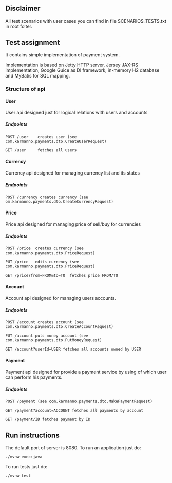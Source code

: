 ## Disclaimer
All test scenarios with user cases you can find in file SCENARIOS_TESTS.txt in root folter.
## Test assignment
It contains simple implementation of payment system.

Implementation is based on Jetty HTTP server, Jersey JAX-RS implementation, Google Guice as DI framework, 
in-memory H2 database and MyBatis for SQL mapping.
### Structure of api
#### User
User api designed just for logical relations with users and accounts
##### Endpoints
```
POST /user    creates user (see com.karmanno.payments.dto.CreateUserRequest)

GET /user     fetches all users
```
#### Currency
Currency api designed for managing currency list and its states
##### Endpoints
```
POST /currency creates currency (see om.karmanno.payments.dto.CreateCurrencyRequest)
```
#### Price
Price api designed for managing price of sell/buy for currencies
##### Endpoints
```
POST /price  creates currency (see com.karmanno.payments.dto.PriceRequest)

PUT /price   edits currency (see com.karmanno.payments.dto.PriceRequest)

GET /price?from=FROM&to=TO  fetches price FROM/TO
```
#### Account
Account api designed for managing users accounts.
##### Endpoints
```
POST /account creates account (see com.karmanno.payments.dto.CreateAccountRequest)

PUT /account puts money account (see com.karmanno.payments.dto.PutMoneyRequest)

GET /account?userId=USER fetches all accounts owned by USER
```
#### Payment
Payment api designed for provide a payment service by using of which user can perform his payments.
##### Endpoints
```
POST /payment (see com.karmanno.payments.dto.MakePaymentRequest)

GET /payment?account=ACCOUNT fetches all payments by account

GET /payment/ID fetches payment by ID
```


## Run instructions
The default port of server is 8080.
To run an application just do:
```
./mvnw exec:java
```
To run tests just do:
```
./mvnw test
```
